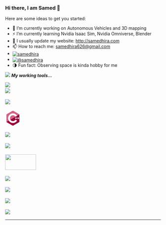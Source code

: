 ### Hi there, I am Samed 👋


Here are some ideas to get you started:

- :blue_heart: I’m currently working on Autonomous Vehicles and 3D mapping
- :zap: I’m currently learning Nvidia Isaac Sim, Nvidia Omniverse, Blender
- :bell: I usually update my website: http://samedhira.com
- 📫 How to reach me: samedhira626@gmail.com
- <a href="https://linkedin.com/in/samedhira" target="blank"><img align="center" src="https://velanovascular.com/wp-content/uploads/2020/06/LinkedIn.png" alt="samedhira" height="30" width="30" /></a>
- <a href="https://samedhira.medium.com" target="blank"><img align="center" src="https://cdn.jsdelivr.net/npm/simple-icons@3.0.1/icons/medium.svg" alt="@samedhira" height="30" width="40" /></a>
- :last_quarter_moon: Fun fact: Observing space is kinda hobby for me

<img src="https://media.giphy.com/media/iY8CRBdQXODJSCERIr/giphy.gif" width="30px">&nbsp;***My working tools...***
<p align="left">
  
  <code><img height="50" src="https://github.com/uannabi/-/blob/master/resource/git.svg"></code>
  <code> <img height="50" src="https://github.com/uannabi/-/blob/master/resource/linux-ar21.svg"> </code>
  <code> <img height="50" src="https://github.com/uannabi/-/blob/master/resource/python-icon.svg"> </code>
  <code> <img height="50" src="https://raw.githubusercontent.com/devicons/devicon/master/icons/cplusplus/cplusplus-original.svg"> </code>
  <code> <img height="50" src="https://upload.wikimedia.org/wikipedia/commons/7/7e/Spyder_logo.svg"> </code>
  <code> <img height="50" src="https://www.vectorlogo.zone/logos/jupyter/jupyter-ar21.svg"> </code>
  <code> <img height="50" src="https://matplotlib.org/2.2.5/_images/sphx_glr_logos2_001.png" width='100'> </code>
  <code> <img height="50" src="https://upload.wikimedia.org/wikipedia/commons/thumb/e/ed/Pandas_logo.svg/768px-Pandas_logo.svg.png"> </code>
  <code> <img height="50" src="https://www.vectorlogo.zone/logos/numpy/numpy-ar21.svg"> </code>
  <code> <img height="50" src="https://seeklogo.com/images/S/scikit-learn-logo-8766D07E2E-seeklogo.com.png"> </code>
  <code> <img height="50" src="https://www.vectorlogo.zone/logos/tensorflow/tensorflow-ar21.svg"> </code>
  <hr>
  <p align="center">



 

 

